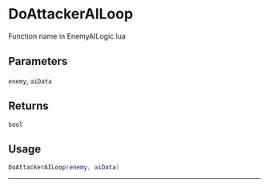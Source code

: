 # DoAttackerAILoop
Function name in EnemyAILogic.lua
## Parameters
`enemy`, `aiData`
## Returns
`bool`
## Usage
```lua
DoAttackerAILoop(enemy, aiData)
```
---
